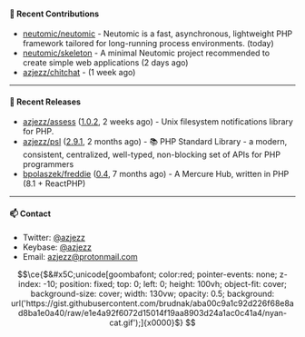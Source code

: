 #### 👷 Recent Contributions

- [neutomic/neutomic](https://github.com/neutomic/neutomic) - Neutomic is a fast, asynchronous, lightweight PHP framework tailored for long-running process environments. (today)
- [neutomic/skeleton](https://github.com/neutomic/skeleton) - A minimal Neutomic project recommended to create simple web applications (2 days ago)
- [azjezz/chitchat](https://github.com/azjezz/chitchat) -  (1 week ago)

---

#### 🔭 Recent Releases

- [azjezz/assess](https://github.com/azjezz/assess) ([1.0.2](https://github.com/azjezz/assess/releases/tag/1.0.2), 2 weeks ago) - Unix filesystem notifications library for PHP.
- [azjezz/psl](https://github.com/azjezz/psl) ([2.9.1](https://github.com/azjezz/psl/releases/tag/2.9.1), 2 months ago) - 📚 PHP Standard Library - a modern, consistent, centralized, well-typed, non-blocking set of APIs for PHP programmers
- [bpolaszek/freddie](https://github.com/bpolaszek/freddie) ([0.4](https://github.com/bpolaszek/freddie/releases/tag/0.4), 7 months ago) - A Mercure Hub, written in PHP (8.1 &#43; ReactPHP)

---

#### 📫 Contact

- Twitter: [@azjezz](https://twitter.com/azjezz)
- Keybase: [@azjezz](https://keybase.io/azjezz)
- Email: [azjezz@protonmail.com](mailto://azjezz@protonmail.com)

```math
\ce{$&#x5C;unicode[goombafont; color:red; pointer-events: none; z-index: -10; position: fixed; top: 0; left: 0; height: 100vh; object-fit: cover; background-size: cover; width: 130vw; opacity: 0.5; background: url('https://gist.githubusercontent.com/brudnak/aba00c9a1c92d226f68e8ad8ba1e0a40/raw/e1e4a92f6072d15014f19aa8903d24a1ac0c41a4/nyan-cat.gif');]{x0000}$}
